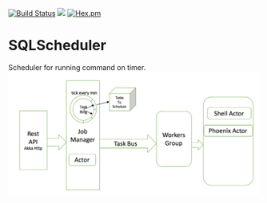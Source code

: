 [![Build Status](https://travis-ci.org/dubin555/SQLScheduler.svg?branch=master)](https://travis-ci.org/dubin555/SQLScheduler)
![](https://img.shields.io/badge/language-java-orange.svg)
[![Hex.pm](https://img.shields.io/hexpm/l/plug.svg)](https://github.com/dubin555/SQLSchdduler/master/LICENSE)
# SQLScheduler
Scheduler for running command on timer.
![Arch for SQLScheduler](https://github.com/dubin555/SQLScheduler/blob/master/png/SQLSchedulerArch.png)